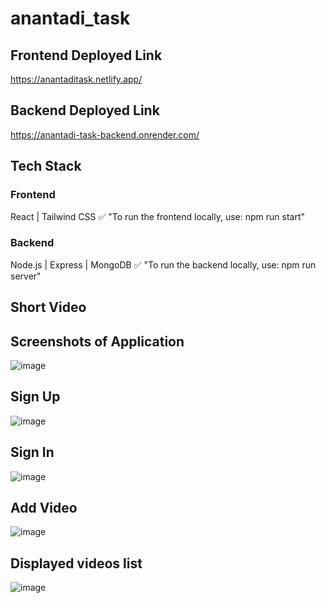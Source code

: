 # anantadi_task

## Frontend Deployed Link
https://anantaditask.netlify.app/
## Backend Deployed Link
https://anantadi-task-backend.onrender.com/


## Tech Stack
### Frontend
React | Tailwind CSS
✅ "To run the frontend locally, use:
npm run start"
### Backend
Node.js | Express | MongoDB
✅ "To run the backend locally, use:
npm run server"

## Short Video
## Screenshots of Application
![image](https://github.com/user-attachments/assets/1ab18831-0859-4c8a-8bf1-9b33c146b09c)
## Sign Up
![image](https://github.com/user-attachments/assets/dea5a58b-41be-40b1-8b0a-7b55a7d7ee3c)
## Sign In
![image](https://github.com/user-attachments/assets/4050eae9-5da6-4d19-8f2e-173c4937b45d)
## Add Video
![image](https://github.com/user-attachments/assets/04eeff7b-ba71-4973-bf9b-efa177ca1c1f)
## Displayed videos list
![image](https://github.com/user-attachments/assets/be5e0480-c985-41bb-9dae-d8d70daa732c)



